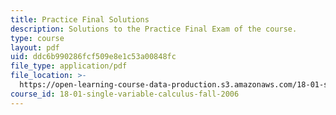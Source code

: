 ```yaml
---
title: Practice Final Solutions
description: Solutions to the Practice Final Exam of the course.
type: course
layout: pdf
uid: ddc6b990286fcf509e8e1c53a00848fc
file_type: application/pdf
file_location: >-
  https://open-learning-course-data-production.s3.amazonaws.com/18-01-single-variable-calculus-fall-2006/ddc6b990286fcf509e8e1c53a00848fc_prfinalsol.pdf
course_id: 18-01-single-variable-calculus-fall-2006
---
```

